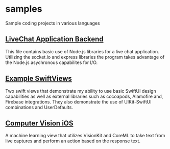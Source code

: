 # samples
Sample coding projects in various languages 

## [LiveChat Application Backend](samples/blob/main/LiveChat.js)
This file contains basic use of Node.js libraries for a live chat application. Utilizing the socket.io and express libraries the program takes advantage of the Node.js asychronous capabilites for I/O. 

## [Example SwiftViews](samples/blob/main/LoginView.swift)
Two swift views that demonstrate my ability to use basic SwiftUI design capabilities as well as external libraries such as cocoapods, Alamofire and, Firebase integrations. They also demonstrate the use of UIKit-SwiftUI combinations and UserDefaults.

## [Computer Vision iOS](samples/blob/main/TextReader.swift)
A machine learning view that utilizes VisionKit and CoreML to take text from live captures and perform an action based on the response text.
